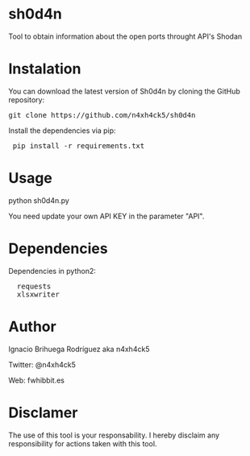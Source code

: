 # sh0d4n
Tool to obtain information about the open ports throught API's Shodan

# Instalation

You can download the latest version of Sh0d4n by cloning the GitHub repository:

<pre>git clone https://github.com/n4xh4ck5/sh0d4n </pre>

Install the dependencies via pip:

  <pre> pip install -r requirements.txt </pre>
  
 # Usage
 
 python sh0d4n.py <IP>
  
 You need update your own API KEY in the parameter "API".
  
# Dependencies

Dependencies in python2:

<pre>
  requests
  xlsxwriter
</pre>
  
# Author

Ignacio Brihuega Rodríguez aka n4xh4ck5

Twitter: @n4xh4ck5

Web: fwhibbit.es

# Disclamer

The use of this tool is your responsability. I hereby disclaim any responsibility for actions taken with this tool.

